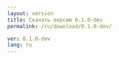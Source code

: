 ```yaml
---
layout: version
title: Скачать версию 0.1.0-dev
permalink: /ru/download/0.1.0-dev/

ver: 0.1.0-dev
lang: ru
---
```

